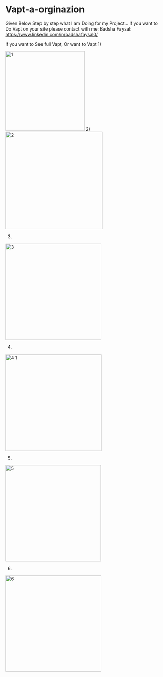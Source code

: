 # Vapt-a-orginazion
Given Below Step by step what I am Doing for my Project...
If you want to Do Vapt on your site please contact with me:
Badsha Faysal: https://www.linkedin.com/in/badshafaysal0/

If you want to See full Vapt, Or want to Vapt 
1)

<img width="250" alt="1" src="https://github.com/me-badsha/Vapt-a-orginazion/assets/54232503/6ad48fb1-64a4-4b72-a096-926ecf813ec3">
2)

<img width="307" alt="2" src="https://github.com/me-badsha/Vapt-a-orginazion/assets/54232503/f9f30109-683a-4c6f-a9a8-674237b4631e">


3)

<img width="303" alt="3" src="https://github.com/me-badsha/Vapt-a-orginazion/assets/54232503/24c2c549-4f4b-4d65-a677-7bb8eaea4cb1">

4)

<img width="304" alt="4 1" src="https://github.com/me-badsha/Vapt-a-orginazion/assets/54232503/755336cf-c0a9-4091-a0c5-3582530c248a">


5)



<img width="302" alt="5" src="https://github.com/me-badsha/Vapt-a-orginazion/assets/54232503/06d60c72-8a8c-40ab-9b79-3bf78ccecf36">

6)

<img width="303" alt="6" src="https://github.com/me-badsha/Vapt-a-orginazion/assets/54232503/1cd84298-1d4c-4a60-8fb5-3e64e198ac1f">

